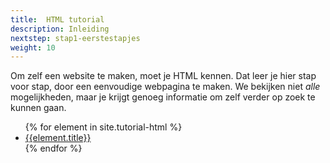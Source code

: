 ```yaml
---
title:  HTML tutorial
description: Inleiding
nextstep: stap1-eerstestapjes
weight: 10
---
```

Om zelf een website te maken, moet je HTML kennen. Dat leer je hier stap voor stap, door een eenvoudige webpagina te maken. We bekijken niet _alle_ mogelijkheden, maar je krijgt genoeg informatie om zelf verder op zoek te kunnen gaan.

<ul>
{% for element in site.tutorial-html %}
    <li><a href="{{ site.github.url }}{{element.url}}">{{element.title}}</a></li>
{% endfor %}
</ul>
